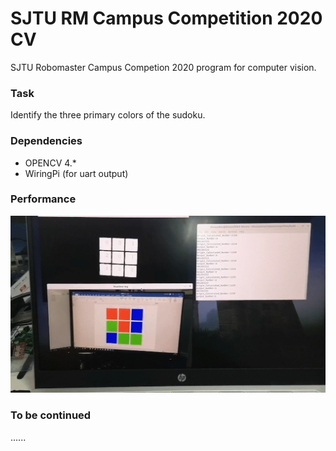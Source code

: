 # SJTU RM Campus Competition 2020 CV
 SJTU Robomaster Campus Competion 2020 program for computer vision.

###  Task

Identify the three primary colors of the sudoku. 

### Dependencies

* OPENCV 4.*
* WiringPi (for uart output)

### Performance 

![performance](_img/performance.gif)

### To be continued

......
